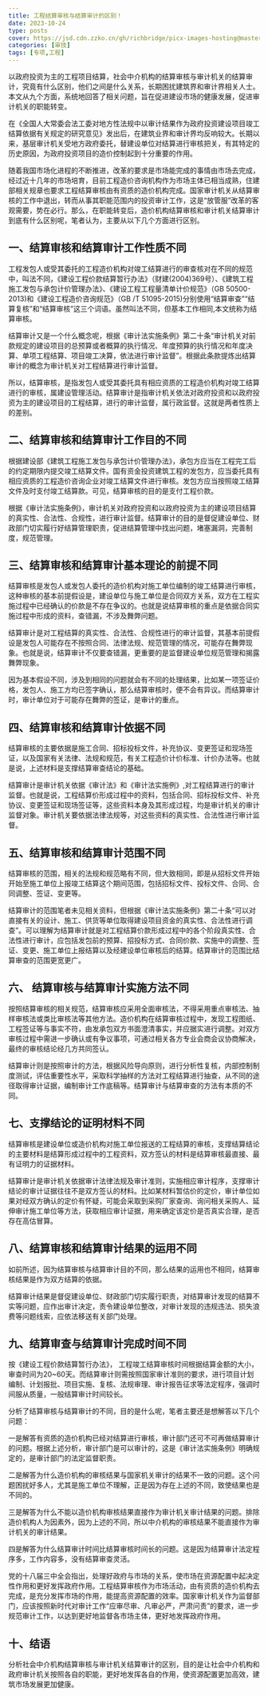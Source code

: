 ```yaml
---
title: 工程结算审核与结算审计的区别！
date: 2023-10-24
type: posts
cover: https://jsd.cdn.zzko.cn/gh/richbridge/picx-images-hosting@master/thumbnail/CPA-审计.jpg
categories: [审技]
tags: [专项,工程]
---
```


以政府投资为主的工程项目结算，社会中介机构的结算审核与审计机关的结算审计，究竟有什么区别，他们之间是什么关系，长期困扰建筑界和审计界相关人士。本文从九个方面，系统地回答了相关问题，旨在促进建设市场的健康发展，促进审计机关的职能转变。

在《全国人大常委会法工委对地方性法规中以审计结果作为政府投资建设项目竣工结算依据有关规定的研究意见》发出后，在建筑业界和审计界均反响较大。长期以来，基层审计机关受地方政府委托，替建设单位对结算进行审核把关，有其特定的历史原因，为政府投资项目的造价控制起到十分重要的作用。

随着我国市场化进程的不断推进，改革的要求是市场能完成的事情由市场去完成，经过近十几年的市场培育，目前工程造价咨询机构作为市场主体已相当成熟，住建部相关规章也要求工程结算审核由有资质的造价机构完成。国家审计机关从结算审核的工作中退出，转而从事其职能范围内的投资审计工作，这是“放管服”改革的客观需要，势在必行。那么，在职能转变后，造价机构结算审核和审计机关结算审计到底有什么区别呢，笔者认为，主要从以下几个方面进行区别。

## 一、结算审核和结算审计工作性质不同

工程发包人或受其委托的工程造价机构对竣工结算进行的审查核对在不同的规范中，叫法不同，《建设工程价款结算暂行办法》（财建(2004)369号）、《建筑工程施工发包与承包计价管理办法》、《建设工程工程量清单计价规范》（GB 50500-2013)和《建设工程造价咨询规范》（GB /T 51095-2015)分别使用“结算审查”“结算复核”和“结算审核”这三个词语。虽然叫法不同，但基本工作相同,本文统称为结算审核。

结算审计又是一个什么概念呢，根据《审计法实施条例》第二十条“审计机关对前款规定的建设项目的总预算或者概算的执行情况、年度预算的执行情况和年度决算、单项工程结算、项目竣工决算，依法进行审计监督”。根据此条款提炼出结算审计的概念为审计机关对工程结算进行审计监督。

所以，结算审核，是指发包人或受其委托具有相应资质的工程造价机构对竣工结算进行的审核，属建设管理活动。结算审计是指审计机关依法对政府投资和以政府投资为主的建设项目的工程结算，进行的审计监督，属行政监督。这就是两者性质上的差别。

## 二、结算审核和结算审计工作目的不同

根据建设部《建筑工程施工发包与承包计价管理办法》，承包方应当在工程完工后的约定期限内提交竣工结算文件。国有资金投资建筑工程的发包方，应当委托具有相应资质的工程造价咨询企业对竣工结算文件进行审核。发包方应当按照竣工结算文件及时支付竣工结算款。可见，结算审核的目的是支付工程价款。

根据《审计法实施条例》，审计机关对政府投资和以政府投资为主的建设项目结算的真实性、合法性、合规性，进行审计监督。结算审计的目的是督促建设单位、财政部门切实履行好结算管理职责，促进结算管理中找出问题，堵塞漏洞，完善制度，规范管理。

## 三、结算审核和结算审计基本理论的前提不同

结算审核是发包人或发包人委托的造价机构对施工单位编制的竣工结算进行审核，这种审核的基本前提假设是，建设单位与施工单位是合同双方关系，双方在工程实施过程中已经确认的价款是不存在争议的。也就是说结算审核的重点是依据合同实施过程中形成的资料，查错漏，不涉及舞弊问题。

结算审计是对工程结算的真实性、合法性、合规性进行的审计监督，其基本前提假设是发包人可能存在不按照合同、法律法规、规范管理的情况，可能存在舞弊现象。也就是说，结算审计不仅要查错漏，更重要的是监督建设单位规范管理和揭露舞弊现象。

因为基本假设不同，涉及到相同的问题就会有不同的处理结果，比如某一项签证价格，发包人、施工方均已签字确认，那么结算审核时，便不会有异议。而结算审计时，审计单位对于可能存在舞弊的签证，是审计的重点。

## 四、结算审核和结算审计依据不同

结算审核的主要依据是施工合同、招标投标文件，补充协议、变更签证和现场签证，以及国家有关法律、法规和规范，有关工程造价计价标准、计价办法等。也就是说，上述材料是支撑结算审查结论的基础。

结算审计是审计机关依据《审计法》和《审计法实施例》,对工程结算进行的审计监督。也就是说，工程结算价形成过程中的资料，包括合同、招标投标文件、补充协议、变更签证和现场签证等，这些资料本身及其形成过程，均是审计机关的审计监督对象。审计机关要依据法律法规等，对这些资料的真实性、合法性进行审计监督。

## 五、结算审核和结算审计范围不同

结算审核的范围，相关的法规和规范略有不同，但大致相同，即是从招标文件开始开始至施工单位上报竣工结算这个期间范围，包括招标文件、投标文件、合同、合同调整、签证、变更等。

结算审计的范围笔者未见相关资料，但根据《审计法实施条例》第二十条“可以对直接有关的设计、施工、供货等单位取得建设项目资金的真实性、合法性进行调查”。可以理解为结算审计就是对工程结算价款形成过程中的各个阶段真实性、合法性进行审计，应包括发包前的预算、招投标方式、合同价款、实施中的调整、签证、变更、施工单位上报结算以及经建设单位审核后的结算。结算审计的范围比结算审查的范围更宽更广。

## 六、 结算审核与结算审计实施方法不同

按照结算审核的相关规范，结算审核应采用全面审核法，不得采用重点审核法、抽样审核法或类比审核法等其他方法。造价机构在结算审核过程中，发现工程图纸、工程签证等与事实不符，由发承包双方书面澄清事实，并应据实进行调整。对双方审核过程中需进一步确认或有争议事项，可通过相关各方专业会商会议协商解决，最终的审核结论经几方共同签认。

结算审计则是按照审计的方法，根据风险导向原则，进行分析性复核，内部控制制度测试，评估重要性水平，采取科学抽样的方法对工程结算进行抽查，从不同的途径取得审计证据，编制审计工作底稿等。结算审计与结算审查的方法有本质的不同。

## 七、支撑结论的证明材料不同

结算审核是建设单位或造价机构对施工单位报送的工程结算的审核，支撑结算结论的主要材料是结算形成过程中的工程资料，双方签认的材料是结算审核最直接、最有证明力的证据材料。

结算审计是审计机关依据审计法律法规及审计准则，实施相应审计程序，支撑审计结论的审计证据往往不是双方签认的材料。比如某材料暂估价的定价，审计单位如果对经双方确认的定价有怀疑，可能会采取到采购厂家查询、询问相关采购人、延伸审计施工单位等方法，获取相应审计证据，用来确定该定价是否真实合理，是否存在高估冒算。

## 八、结算审核和结算审计结果的运用不同

如前所述，因为结算审核与结算审计目的不同，那么结果的运用也不相同，结算审核结果是作为双方结算的依据。

结算审计结果是督促建设单位、财政部门切实履行职责，对结算审计发现的结算不实等问题，应作出审计决定，责令建设单位整改，对审计发现的违规违法、损失浪费等问题线索，应依法移送有关部门处理。

## 九、结算审查与结算审计完成时间不同

按《建设工程价款结算暂行办法》， 工程竣工结算审核时间根据结算金额的大小，审查时间为20~60天。而结算审计则需按照国家审计准则的要求，进行项目计划编制、计划报批、项目实施、复核、法规审理、审计报告征求等法定程序，强调时间服从质量，一般结算审计时间较长。

分析了结算审核与结算审计的不同，目的是什么呢，笔者主要还是想解答以下几个问题：

一是解答有资质的造价机构已经对结算进行审核，审计部门还可不可再做结算审计的问题。根据上述分析，审计部门是可以审计的，这是《审计法实施条例》明确规定的，是审计部门的法定监督职责。

二是解答为什么造价机构的审核结果与国家机关审计的结果不一致的问题。这个问题困扰好多人，尤其是施工单位不理解，正是因为存在上述的不同，致使结果也是不同的。

三是解答为什么不能以造价机构审核结果直接作为审计机关审计结果的问题。排除造价机构人为因素外，因为上述的不同，所以中介机构的审核结果不能直接作为审计机关的审计结果。

四是解答为什么结算审计时间比结算审核时间长的问题。这是因为结算审计法定程序多，工作内容多，没有结算审查灵活。

党的十八届三中全会指出，处理好政府与市场的关系，使市场在资源配置中起决定性作用和更好发挥政府作用。工程结算审核作为市场活动，由有资质的造价机构去完成，是充分发挥市场的作用，能提高资源配置的效率。国家审计机关作为监督部门，应该按照新时代对审计工作“应审尽审、凡审必严，严肃问责”的要求，进一步规范审计工作，以达到更好地监督各市场主体，更好地发挥政府作用。

## 十、结语

分析社会中介机构结算审核与审计机关结算审计的区别，目的是让社会中介机构和政府审计机关按照各自的职能，更好地发挥各自的作用，使资源配置更加高效，建筑市场发展更加健康。